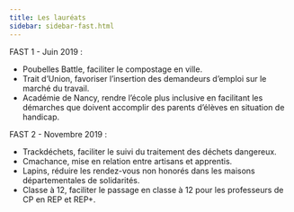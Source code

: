 ```yaml
---
title: Les lauréats 
sidebar: sidebar-fast.html
---
```


FAST 1 - Juin 2019 : 
- Poubelles Battle, faciliter le compostage en ville.
- Trait d’Union, favoriser l’insertion des demandeurs d’emploi sur le marché du travail.
- Académie de Nancy, rendre l’école plus inclusive en facilitant les démarches que doivent accomplir des parents d’élèves en situation de handicap.

FAST 2 - Novembre 2019 :
- Trackdéchets, faciliter le suivi du traitement des déchets dangereux.
- Cmachance, mise en relation entre artisans et apprentis. 
- Lapins, réduire les rendez-vous non honorés dans les maisons départementales de solidarités.
- Classe à 12, faciliter le passage en classe à 12 pour les professeurs de CP en REP et REP+.
